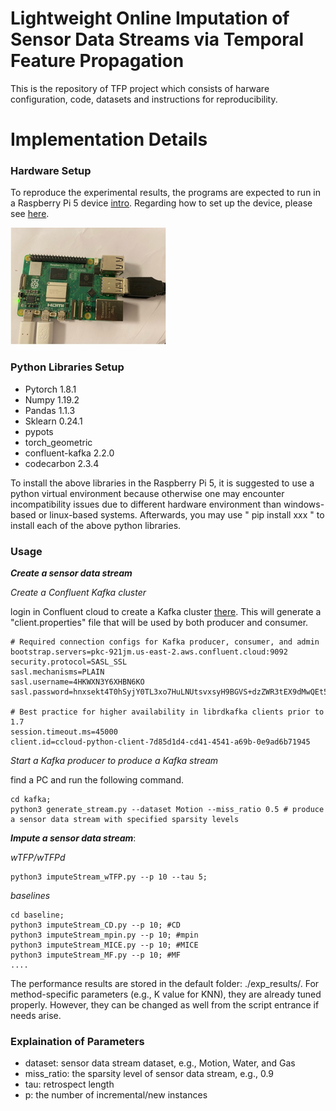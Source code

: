 # Lightweight Online Imputation of Sensor Data Streams via Temporal Feature Propagation



This is the repository of TFP project which consists of harware configuration, code, datasets and instructions for reproducibility.


# Implementation Details 

### Hardware Setup
To reproduce the experimental results, the programs are expected to run in a Raspberry Pi 5 device [intro](https://raspberrypi.dk/produkt/raspberry-pi-5-8-gb/?gad_source=1&gclid=Cj0KCQiA4rK8BhD7ARIsAFe5LXJdB70zu1eyl5-ELIoaENuvOB_VjjpfsETx1gnH2uW6pQwv8PD3wygaAsuhEALw_wcB). Regarding how to set up the device, please see [here](https://www.raspberrypi.com/documentation/computers/getting-started.html).

![img.png](img.png)

### Python Libraries Setup
- Pytorch 1.8.1
- Numpy 1.19.2
- Pandas 1.1.3
- Sklearn 0.24.1
- pypots
- torch_geometric
- confluent-kafka 2.2.0
- codecarbon 2.3.4

To install the above libraries in the Raspberry Pi 5, it is suggested to use a python virtual environment because otherwise one may encounter incompatibility issues due to different hardware environment than windows-based or linux-based systems.  Afterwards, you may use " pip install xxx " to install each of the above python libraries.

### Usage

***Create a sensor data stream***

*Create a Confluent Kafka cluster*

login in Confluent cloud to create a Kafka cluster [there](https://confluent.cloud/environments/env-z6v8vy/clusters). This will generate a "client.properties" file that will be used by both producer and consumer.

``` 
# Required connection configs for Kafka producer, consumer, and admin
bootstrap.servers=pkc-921jm.us-east-2.aws.confluent.cloud:9092
security.protocol=SASL_SSL
sasl.mechanisms=PLAIN
sasl.username=4HKWXN3Y6XHBN6KO
sasl.password=hnxsekt4T0hSyjY0TL3xo7HuLNUtsvxsyH9BGVS+dzZWR3tEX9dMwQEt56ZpVXIF

# Best practice for higher availability in librdkafka clients prior to 1.7
session.timeout.ms=45000
client.id=ccloud-python-client-7d85d1d4-cd41-4541-a69b-0e9ad6b71945
```

*Start a Kafka producer to produce a Kafka stream*

find a PC and run the following command.
``` 
cd kafka; 
python3 generate_stream.py --dataset Motion --miss_ratio 0.5 # produce a sensor data stream with specified sparsity levels 

```

***Impute a sensor data stream***: 

*wTFP/wTFPd*

``` 
python3 imputeStream_wTFP.py --p 10 --tau 5; 
``` 

*baselines*

``` 
cd baseline;
python3 imputeStream_CD.py --p 10; #CD
python3 imputeStream_mpin.py --p 10; #mpin
python3 imputeStream_MICE.py --p 10; #MICE
python3 imputeStream_MF.py --p 10; #MF
....

``` 
The performance results are stored in the default folder: ./exp_results/. For method-specific parameters (e.g., K value for KNN), they are already tuned properly. 
However, they can be changed as well from the script entrance if needs arise.



### Explaination of Parameters

- dataset: sensor data stream dataset, e.g., Motion, Water, and Gas
- miss_ratio: the sparsity level of sensor data stream, e.g., 0.9
- tau: retrospect length
- p: the number of incremental/new instances



[//]: # (### Acknowledgements)

[//]: # ()
[//]: # (We appreciate the work of SAITS, and their contributed codes available in [here]&#40;https://github.com/WenjieDu/SAITS&#41;. We are also grateful for the repository )

[//]: # ([here]&#40;https://github.com/XLI-2020/time-series-kafka-demo&#41; to facilitate the creation of sensor data streams using Kafka.)


